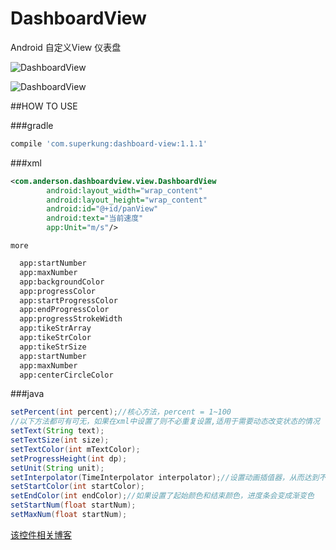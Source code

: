 # DashboardView
Android 自定义View 仪表盘

![DashboardView](https://github.com/SuperKung/DashboardView/blob/master/dashboard-view.gif)

![DashboardView](https://github.com/SuperKung/DashboardView/blob/master/Screenshot2.png)

##HOW TO USE

###gradle

```Groovy
compile 'com.superkung:dashboard-view:1.1.1'
```
###xml
```xml
<com.anderson.dashboardview.view.DashboardView
        android:layout_width="wrap_content"
        android:layout_height="wrap_content"
        android:id="@+id/panView"
        android:text="当前速度"
        app:Unit="m/s"/>
```
    more
```xml
  app:startNumber
  app:maxNumber
  app:backgroundColor
  app:progressColor
  app:startProgressColor
  app:endProgressColor
  app:progressStrokeWidth
  app:tikeStrArray
  app:tikeStrColor
  app:tikeStrSize
  app:startNumber
  app:maxNumber
  app:centerCircleColor
```
###java
```java
setPercent(int percent);//核心方法，percent = 1~100
//以下方法都可有可无，如果在xml中设置了则不必重复设置,适用于需要动态改变状态的情况
setText(String text);
setTextSize(int size);
setTextColor(int mTextColor);
setProgressHeight(int dp);
setUnit(String unit);
setInterpolator(TimeInterpolator interpolator);//设置动画插值器，从而达到不同的动画效果
setStartColor(int startColor);
setEndColor(int endColor);//如果设置了起始颜色和结束颜色，进度条会变成渐变色
setStartNum(float startNum);
setMaxNum(float startNum);
```

[该控件相关博客](http://blog.csdn.net/qq_17422503/article/details/51769672)  
